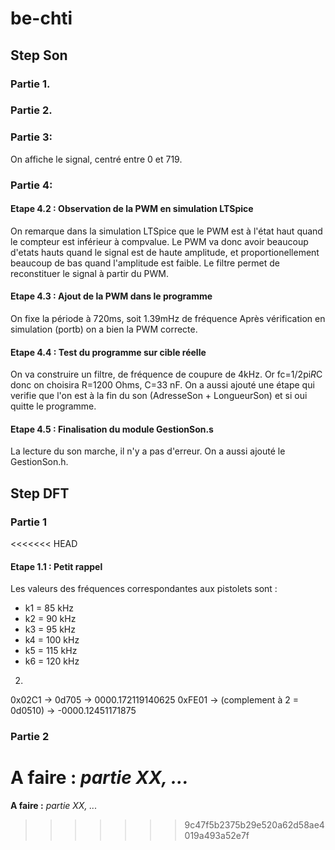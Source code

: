 # be-chti


## **Step Son**
### Partie 1.
### Partie 2.
### Partie 3: 
On affiche le signal, centré entre 0 et 719. 

### Partie 4:
#### Etape 4.2 : Observation de la PWM en simulation LTSpice
On remarque dans la simulation LTSpice que le PWM est à l'état haut quand le compteur est inférieur à compvalue.
Le PWM va donc avoir beaucoup d'etats hauts quand le signal est de haute amplitude, et proportionellement beaucoup de bas quand l'amplitude est faible. Le filtre permet de reconstituer le signal à partir du PWM.

#### Etape 4.3 : Ajout de la PWM dans le programme
On fixe la période à 720ms, soit 1.39mHz de fréquence
Après vérification en simulation (portb) on a bien la PWM correcte.

#### Etape 4.4 : Test du programme sur cible réelle 
On va construire un filtre, de fréquence de coupure de 4kHz. Or fc=1/2pi*R*C donc on choisira R=1200 Ohms, C=33 nF.
On a aussi ajouté une étape qui verifie que l'on est à la fin du son (AdresseSon + LongueurSon) et si oui quitte le programme.

#### Etape 4.5 : Finalisation du module GestionSon.s

La lecture du son marche, il n'y a pas d'erreur. On a aussi ajouté le GestionSon.h.



## **Step DFT**
### Partie 1

<<<<<<< HEAD
#### Etape 1.1 : Petit rappel

Les valeurs des fréquences correspondantes aux pistolets sont :
* k1 = 85 kHz
* k2 = 90 kHz
* k3 = 95 kHz
* k4 = 100 kHz
* k5 = 115 kHz
* k6 = 120 kHz

2. 
0x02C1 → 0d705    -> 0000.172119140625
0xFE01 -> (complement à 2 = 0d0510) -> -0000.12451171875



### Partie 2


**A faire :** *partie XX, ...*
=======
**A faire :** *partie XX, ...*
>>>>>>> 9c47f5b2375b29e520a62d58ae4019a493a52e7f
